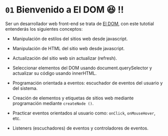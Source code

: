 # `01` Bienvenido a El DOM 😆 !!

Ser un desarrollador web front-end se trata de [El DOM](https://content.breatheco.de/es/lesson/what-is-dom-define-dom/), con este tutotial entenderás los siguientes conceptos:

+ Manipulación de estilos del sitios web desde javascript.

+ Manipulación de HTML del sitio web desde javascript.

+ Actualización del sitio web sin actualizar (refresh).

+ Seleccionar elementos del DOM usando document.querySelector y actualizar su código usando innerHTML.

+ Programación orientada a eventos: escuchador de eventos del usuario y del sistema.

+ Creación de elementos y etiquetas de sitios web mediante programación mediante `createNode ()`.

+ Practicar eventos orientados al usuario como: `onClick`, `onMouseHover`, etc.

+ Listeners (escuchadores) de eventos y controladores de eventos.
